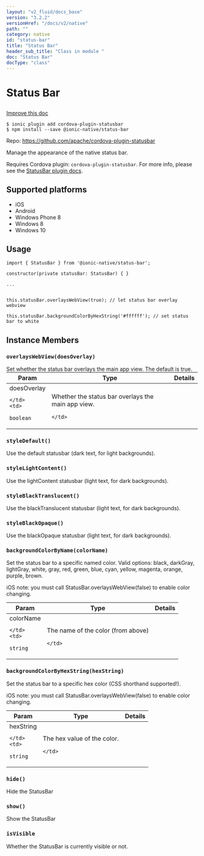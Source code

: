 ```yaml
---
layout: "v2_fluid/docs_base"
version: "3.2.2"
versionHref: "/docs/v2/native"
path: ""
category: native
id: "status-bar"
title: "Status Bar"
header_sub_title: "Class in module "
doc: "Status Bar"
docType: "class"
---
```








<h1 class="api-title">
  
  Status Bar
  

  

  </h1>

<a class="improve-v2-docs" href="http://github.com/driftyco/ionic-native/edit/master/src/@ionic-native/plugins/status-bar/index.ts#L4">
  Improve this doc
</a>



<!-- decorators -->





<pre><code>$ ionic plugin add cordova-plugin-statusbar
$ npm install --save @ionic-native/status-bar
</code></pre>
<p>Repo:
  <a href="https://github.com/apache/cordova-plugin-statusbar">
    https://github.com/apache/cordova-plugin-statusbar
  </a>
</p>

<!-- description -->

<p>Manage the appearance of the native status bar.</p>
<p>Requires Cordova plugin: <code>cordova-plugin-statusbar</code>. For more info, please see the <a href="https://github.com/apache/cordova-plugin-statusbar">StatusBar plugin docs</a>.</p>


<!-- @platforms tag -->
<h2>Supported platforms</h2>

<ul>
  <li>iOS</li><li>Android</li><li>Windows Phone 8</li><li>Windows 8</li><li>Windows 10</li>
</ul>

<!-- @platforms tag end -->


<!-- if doc.decorators -->

<!-- @usage tag -->

<h2>Usage</h2>

<pre><code class="lang-typescript">import { StatusBar } from &#39;@ionic-native/status-bar&#39;;

constructor(private statusBar: StatusBar) { }

...


this.statusBar.overlaysWebView(true); // let status bar overlay webview

this.statusBar.backgroundColorByHexString(&#39;#ffffff&#39;); // set status bar to white
</code></pre>




<!-- @property tags -->




<!-- methods on the class -->

<h2>Instance Members</h2>
<div id="overlaysWebView"></div>
<h3>
  <code>overlaysWebView(doesOverlay)</code>
  

</h3>
Set whether the status bar overlays the main app view. The default
is true.

<table class="table param-table" style="margin:0;">
  <thead>
  <tr>
    <th>Param</th>
    <th>Type</th>
    <th>Details</th>
  </tr>
  </thead>
  <tbody>
  
  <tr>
    <td>
      doesOverlay
      
    </td>
    <td>
      
<code>boolean</code>
    </td>
    <td>
      <p>Whether the status bar overlays the main app view.</p>

      
      
    </td>
  </tr>
  
  </tbody>
</table>

<div id="styleDefault"></div>
<h3>
  <code>styleDefault()</code>
  

</h3>
Use the default statusbar (dark text, for light backgrounds).



<div id="styleLightContent"></div>
<h3>
  <code>styleLightContent()</code>
  

</h3>
Use the lightContent statusbar (light text, for dark backgrounds).



<div id="styleBlackTranslucent"></div>
<h3>
  <code>styleBlackTranslucent()</code>
  

</h3>
Use the blackTranslucent statusbar (light text, for dark backgrounds).



<div id="styleBlackOpaque"></div>
<h3>
  <code>styleBlackOpaque()</code>
  

</h3>
Use the blackOpaque statusbar (light text, for dark backgrounds).



<div id="backgroundColorByName"></div>
<h3>
  <code>backgroundColorByName(colorName)</code>
  

</h3>
Set the status bar to a specific named color. Valid options:
black, darkGray, lightGray, white, gray, red, green, blue, cyan, yellow, magenta, orange, purple, brown.

iOS note: you must call StatusBar.overlaysWebView(false) to enable color changing.

<table class="table param-table" style="margin:0;">
  <thead>
  <tr>
    <th>Param</th>
    <th>Type</th>
    <th>Details</th>
  </tr>
  </thead>
  <tbody>
  
  <tr>
    <td>
      colorName
      
    </td>
    <td>
      
<code>string</code>
    </td>
    <td>
      <p>The name of the color (from above)</p>

      
      
    </td>
  </tr>
  
  </tbody>
</table>

<div id="backgroundColorByHexString"></div>
<h3>
  <code>backgroundColorByHexString(hexString)</code>
  

</h3>
Set the status bar to a specific hex color (CSS shorthand supported!).

iOS note: you must call StatusBar.overlaysWebView(false) to enable color changing.

<table class="table param-table" style="margin:0;">
  <thead>
  <tr>
    <th>Param</th>
    <th>Type</th>
    <th>Details</th>
  </tr>
  </thead>
  <tbody>
  
  <tr>
    <td>
      hexString
      
    </td>
    <td>
      
<code>string</code>
    </td>
    <td>
      <p>The hex value of the color.</p>

      
      
    </td>
  </tr>
  
  </tbody>
</table>

<div id="hide"></div>
<h3>
  <code>hide()</code>
  

</h3>
Hide the StatusBar



<div id="show"></div>
<h3>
  <code>show()</code>
  

</h3>
Show the StatusBar



<div id="isVisible"></div>
<h3>
  <code>isVisible</code>
  

</h3>
Whether the StatusBar is currently visible or not.







<!-- other classes -->

<!-- end other classes -->

<!-- interfaces -->

<!-- end interfaces -->

<!-- related link --><!-- end content block -->


<!-- end body block -->

